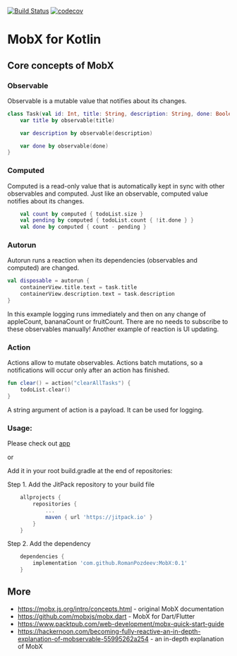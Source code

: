 [![Build Status](https://travis-ci.com/RomanPozdeev/MobX.svg?branch=master)](https://travis-ci.com/RomanPozdeev/MobX.svg?branch=master)
[![codecov](https://codecov.io/gh/RomanPozdeev/MobX/branch/master/graph/badge.svg)](https://codecov.io/gh/RomanPozdeev/MobX)

# MobX for Kotlin

## Core concepts of MobX

### Observable
Observable is a mutable value that notifies about its changes.
```kotlin
class Task(val id: Int, title: String, description: String, done: Boolean = false) {
    var title by observable(title)

    var description by observable(description)

    var done by observable(done)
}
```

### Computed
Computed is a read-only value that is automatically kept in sync with other observables and computed.
Just like an observable, computed value notifies about its changes.
```kotlin
    val count by computed { todoList.size }
    val pending by computed { todoList.count { !it.done } }
    val done by computed { count - pending }
```

### Autorun
Autorun runs a reaction when its dependencies (observables and computed) are changed.
```kotlin
val disposable = autorun {
    containerView.title.text = task.title
    containerView.description.text = task.description
}
```
In this example logging runs immediately and then on any change of appleCount, bananaCount or fruitCount. There are no needs to subscribe to these observables manually! Another example of reaction is UI updating.

### Action
Actions allow to mutate observables. Actions batch mutations, so a notifications will occur only after an action has finished.
```kotlin
fun clear() = action("clearAllTasks") {
    todoList.clear()
}
```
A string argument of action is a payload. It can be used for logging.

### Usage:
Please check out [app](sample)

or

Add it in your root build.gradle at the end of repositories:

Step 1. Add the JitPack repository to your build file
```groovy
	allprojects {
		repositories {
			...
			maven { url 'https://jitpack.io' }
		}
	}
```
Step 2. Add the dependency
```groovy
	dependencies {
	    implementation 'com.github.RomanPozdeev:MobX:0.1'
	}
```
## More
* https://mobx.js.org/intro/concepts.html - original MobX documentation
* https://github.com/mobxjs/mobx.dart - MobX for Dart/Flutter
* https://www.packtpub.com/web-development/mobx-quick-start-guide
* https://hackernoon.com/becoming-fully-reactive-an-in-depth-explanation-of-mobservable-55995262a254 - an in-depth explanation of MobX
